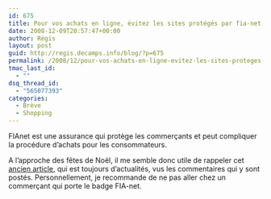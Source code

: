 ```yaml
---
id: 675
title: Pour vos achats en ligne, évitez les sites protégés par fia-net
date: 2008-12-09T20:57:47+00:00
author: Régis
layout: post
guid: http://regis.decamps.info/blog/?p=675
permalink: /2008/12/pour-vos-achats-en-ligne-evitez-les-sites-proteges-par-fia-net/
tmac_last_id:
  - ""
dsq_thread_id:
  - "565077393"
categories:
  - Brève
  - Shopping
---
```

FIAnet est une assurance qui protège les commerçants et peut compliquer la procédure d’achats pour les consommateurs.

A l’approche des fêtes de Noël, il me semble donc utile de rappeler cet [ancien article](http://regis.decamps.info/blog/2008/05/a-quoi-sert-fia-net-exactement/), qui est toujours d’actualités, vus les commentaires qui y sont postés. Personnellement, je recommande de ne pas aller chez un commerçant qui porte le badge FIA-net.
